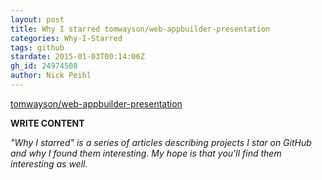 ```yaml
---
layout: post
title: Why I starred tomwayson/web-appbuilder-presentation
categories: Why-I-Starred
tags: github
stardate: 2015-01-03T00:14:06Z
gh_id: 24974508
author: Nick Peihl
---
```


[tomwayson/web-appbuilder-presentation](star.repo.html_url)

**WRITE CONTENT**

*"Why I starred" is a series of articles describing projects I star on GitHub and why I found them interesting. My hope is that you'll find them interesting as well.*

